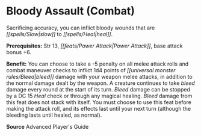 ﻿---
cssclass: [feats]

---
# Bloody Assault (Combat)

Sacrificing accuracy, you can inflict bloody wounds that are _[[spells/Slow|slow]]_ to _[[spells/Heal|heal]]_.

**Prerequisites:** Str 13, _[[feats/Power Attack|Power Attack]]_, base attack bonus +6.

**Benefit:** You can choose to take a -5 penalty on all melee attack rolls and combat maneuver checks to inflict 1d4 points of _[[universal monster rules/Bleed|bleed]]_ damage with your weapon melee attacks, in addition to the normal damage dealt by the weapon. A creature continues to take _bleed_ damage every round at the start of its turn. _Bleed_ damage can be stopped by a DC 15 _Heal_ check or through any magical healing. _Bleed_ damage from this feat does not stack with itself. You must choose to use this feat before making the attack roll, and its effects last until your next turn (although the bleeding lasts until healed, as normal).

**Source** Advanced Player's Guide
